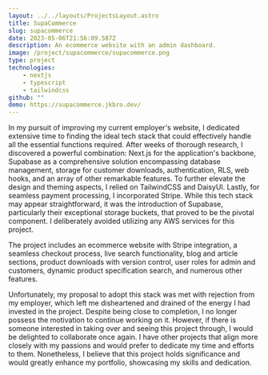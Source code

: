 ```yaml
---
layout: ../../layouts/ProjectsLayout.astro
title: SupaCommerce
slug: supacommerce
date: 2023-05-06T21:56:09.587Z
description: An ecommerce website with an admin dashboard.
image: /project/supacommerce/supacommerce.png
type: project
technologies:
    - nextjs
    - typescript
    - tailwindcss
github: ""
demo: https://supacommerce.jkbro.dev/
---
```


In my pursuit of improving my current employer's website, I dedicated extensive time to finding the ideal tech stack that could effectively handle all the essential functions required. After weeks of thorough research, I discovered a powerful combination: Next.js for the application's backbone, Supabase as a comprehensive solution encompassing database management, storage for customer downloads, authentication, RLS, web hooks, and an array of other remarkable features. To further elevate the design and theming aspects, I relied on TailwindCSS and DaisyUI. Lastly, for seamless payment processing, I incorporated Stripe. While this tech stack may appear straightforward, it was the introduction of Supabase, particularly their exceptional storage buckets, that proved to be the pivotal component. I deliberately avoided utilizing any AWS services for this project.

The project includes an ecommerce website with Stripe integration, a seamless checkout process, live search functionality, blog and article sections, product downloads with version control, user roles for admin and customers, dynamic product specification search, and numerous other features.

Unfortunately, my proposal to adopt this stack was met with rejection from my employer, which left me disheartened and drained of the energy I had invested in the project. Despite being close to completion, I no longer possess the motivation to continue working on it. However, if there is someone interested in taking over and seeing this project through, I would be delighted to collaborate once again. I have other projects that align more closely with my passions and would prefer to dedicate my time and efforts to them. Nonetheless, I believe that this project holds significance and would greatly enhance my portfolio, showcasing my skills and dedication.
